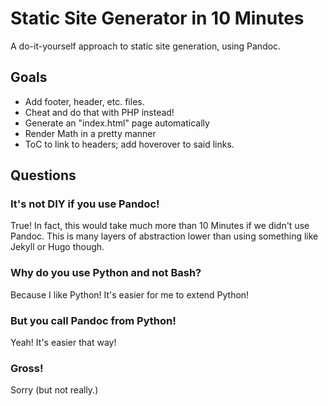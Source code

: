 # Static Site Generator in 10 Minutes

A do-it-yourself approach to static site generation, using Pandoc.

## Goals

 * Add footer, header, etc. files.
 * Cheat and do that with PHP instead!
 * Generate an "index.html" page automatically
 * Render Math in a pretty manner
 * ToC to link to headers; add hoverover to said links.

## Questions

### It's not DIY if you use Pandoc!

True! In fact, this would take much more than 10 Minutes if we didn't use Pandoc. This is many layers of abstraction lower than using something like Jekyll or Hugo though.

### Why do you use Python and not Bash?

Because I like Python! It's easier for me to extend Python!

### But you call Pandoc from Python!

Yeah! It's easier that way!

### Gross!

Sorry (but not really.)
